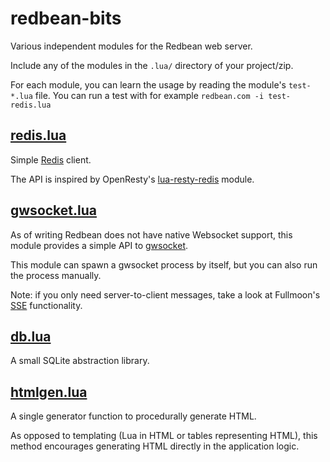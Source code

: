 # redbean-bits

Various independent modules for the Redbean web server.

Include any of the modules in the `.lua/` directory of your project/zip.

For each module, you can learn the usage by reading the module's `test-*.lua` file.
You can run a test with for example `redbean.com -i test-redis.lua`

## [redis.lua](./redis.lua)

Simple [Redis](https://redis.io/) client.

The API is inspired by OpenResty's [lua-resty-redis](https://github.com/openresty/lua-resty-redis) module.

## [gwsocket.lua](./gwsocket.lua)

As of writing Redbean does not have native Websocket support, this module provides a simple API to [gwsocket](https://gwsocket.io/).

This module can spawn a gwsocket process by itself, but you can also run the process manually.

Note: if you only need server-to-client messages, take a look at Fullmoon's [SSE](https://github.com/pkulchenko/fullmoon#htmx-sse-example) functionality.

## [db.lua](./db.lua)

A small SQLite abstraction library.

## [htmlgen.lua](./htmlgen.lua)

A single generator function to procedurally generate HTML.

As opposed to templating (Lua in HTML or tables representing HTML), this method encourages generating HTML directly in the application logic.
